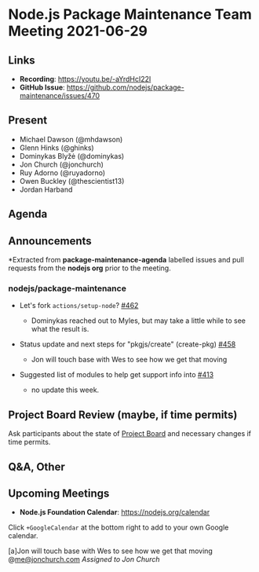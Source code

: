 # Node.js  Package Maintenance Team Meeting 2021-06-29

## Links

* **Recording**:  <https://youtu.be/-aYrdHcI22I>
* **GitHub Issue**: <https://github.com/nodejs/package-maintenance/issues/470>

## Present

* Michael Dawson (@mhdawson)
* Glenn Hinks (@ghinks)
* Dominykas Blyžė (@dominykas)
* Jon Church (@jonchurch)
* Ruy Adorno (@ruyadorno)
* Owen Buckley (@thescientist13)
* Jordan Harband

## Agenda

## Announcements

*Extracted from **package-maintenance-agenda** labelled issues and pull requests from the **nodejs org** prior to the meeting.

### nodejs/package-maintenance

* Let's fork `actions/setup-node`? [#462](https://github.com/nodejs/package-maintenance/issues/462)
  * Dominykas reached out to Myles, but may take a little while to see what the result is.

* Status update and next steps for "pkgjs/create" (create-pkg) [#458](https://github.com/nodejs/package-maintenance/issues/458)
  * Jon will touch base with Wes to see how we get that moving

* Suggested list of modules to help get support info into [#413](https://github.com/nodejs/package-maintenance/issues/413)
  * no update this week.

## Project Board Review (maybe, if time permits)

Ask participants about the state of [Project Board](https://github.com/nodejs/package-maintenance/projects/1) and necessary changes if time permits.

## Q&A, Other

## Upcoming Meetings

* **Node.js Foundation Calendar**: <https://nodejs.org/calendar>

Click `+GoogleCalendar` at the bottom right to add to your own Google calendar.

[a]Jon will touch base with Wes to see how we get that moving @me@jonchurch.com
_Assigned to Jon Church_
